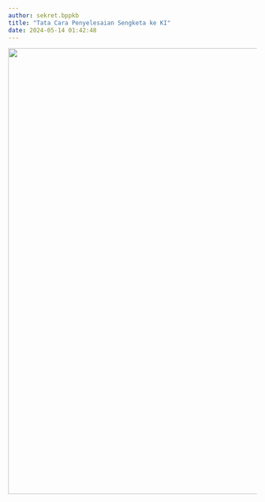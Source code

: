 ```yaml
---
author: sekret.bppkb
title: "Tata Cara Penyelesaian Sengketa ke KI"
date: 2024-05-14 01:42:48
---
```

<p><img src="/images/xfIxlI61KGrBXkVkGSpK.png" alt="" width="640" height="904" /></p>
